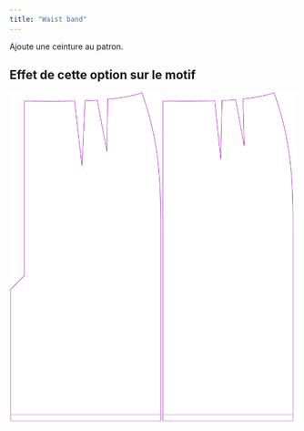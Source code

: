 ```yaml
---
title: "Waist band"
---
```


Ajoute une ceinture au patron.

## Effet de cette option sur le motif

![Cette image montre l'effet de cette option en superposant plusieurs variantes qui ont une valeur différente pour cette option](penelope_waistband_sample.svg "Effect of this option on the pattern")
